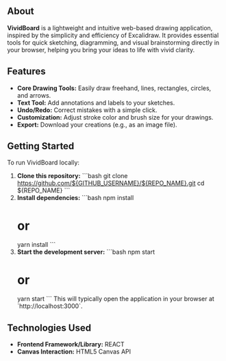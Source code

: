 ## About

**VividBoard** is a lightweight and intuitive web-based drawing application, inspired by the simplicity and efficiency of Excalidraw. It provides essential tools for quick sketching, diagramming, and visual brainstorming directly in your browser, helping you bring your ideas to life with vivid clarity.

## Features

* **Core Drawing Tools:** Easily draw freehand, lines, rectangles, circles, and arrows.
* **Text Tool:** Add annotations and labels to your sketches.
* **Undo/Redo:** Correct mistakes with a simple click.
* **Customization:** Adjust stroke color and brush size for your drawings.
* **Export:** Download your creations (e.g., as an image file).

## Getting Started

To run VividBoard locally:

1.  **Clone this repository:**
    \`\`\`bash
    git clone https://github.com/${GITHUB_USERNAME}/${REPO_NAME}.git
    cd ${REPO_NAME}
    \`\`\`
2.  **Install dependencies:**
    \`\`\`bash
    npm install
    # or
    yarn install
    \`\`\`
3.  **Start the development server:**
    \`\`\`bash
    npm start
    # or
    yarn start
    \`\`\`
    This will typically open the application in your browser at \`http://localhost:3000\`.

## Technologies Used

* **Frontend Framework/Library:** REACT
* **Canvas Interaction:** HTML5 Canvas API
